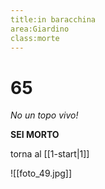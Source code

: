 ```yaml
---
title:in baracchina
area:Giardino
class:morte
---
```

# 65
_No un topo vivo!_

**SEI MORTO**

torna al [[1-start|1]]

![[foto_49.jpg]]